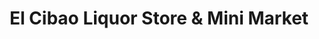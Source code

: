 ---
title: "El Cibao Liquor Store & Mini Market"
url: /san-juan/el-cibao-liquor-store-and-mini-market/
shop: convenience
---